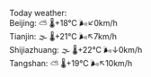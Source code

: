 Today weather:  
Beijing: ⛅️  🌡️+18°C 🌬️↙0km/h  
Tianjin: 🌫  🌡️+21°C 🌬️↖7km/h  
Shijiazhuang: 🌫  🌡️+22°C 🌬️↓0km/h  
Tangshan: ⛅️  🌡️+19°C 🌬️↖10km/h  
